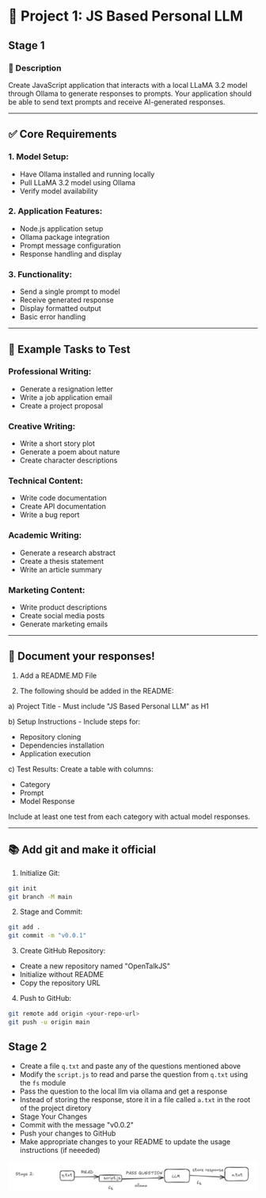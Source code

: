 # 📄 Project 1: JS Based Personal LLM

## Stage 1

### 📝 Description
Create JavaScript application that interacts with a local LLaMA 3.2 model through Ollama to generate responses to prompts. Your application should be able to send text prompts and receive AI-generated responses.

---

## ✅ Core Requirements

### 1. Model Setup:
* Have Ollama installed and running locally
* Pull LLaMA 3.2 model using Ollama
* Verify model availability

### 2. Application Features:
* Node.js application setup
* Ollama package integration
* Prompt message configuration
* Response handling and display

### 3. Functionality:
* Send a single prompt to model
* Receive generated response
* Display formatted output
* Basic error handling

---

## 🚀 Example Tasks to Test

### Professional Writing:
* Generate a resignation letter
* Write a job application email
* Create a project proposal

### Creative Writing:
* Write a short story plot
* Generate a poem about nature
* Create character descriptions

### Technical Content:
* Write code documentation
* Create API documentation
* Write a bug report

### Academic Writing:
* Generate a research abstract
* Create a thesis statement
* Write an article summary

### Marketing Content:
* Write product descriptions
* Create social media posts
* Generate marketing emails

---

## 📜 Document your responses!

1. Add a README.MD File

2. The following should be added in the README:

a) Project Title - Must include "JS Based Personal LLM" as H1

b) Setup Instructions - Include steps for:
* Repository cloning
* Dependencies installation
* Application execution

c) Test Results:
Create a table with columns:
* Category
* Prompt
* Model Response

Include at least one test from each category with actual model responses.

---

## 📚 Add git and make it official

1. Initialize Git:
```bash
git init
git branch -M main
```

2. Stage and Commit:
```bash
git add .
git commit -m "v0.0.1"
```

3. Create GitHub Repository:
* Create a new repository named "OpenTalkJS"
* Initialize without README
* Copy the repository URL

4. Push to GitHub:
```bash
git remote add origin <your-repo-url>
git push -u origin main
```


## Stage 2

- Create a file `q.txt` and paste any of the questions mentioned above
- Modify the `script.js` to read and parse the question from `q.txt` using the `fs` module
- Pass the question to the local llm via ollama and get a response
- Instead of storing the response, store it in a file called `a.txt` in the root of the project diretory
- Stage Your Changes
- Commit with the message "v0.0.2"
- Push your changes to GitHub
- Make appropriate changes to your README to update the usage instructions (if neeeded)

![](./assignment_genai_1_stage2.png)





